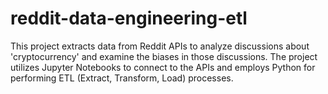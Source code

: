 # reddit-data-engineering-etl
This project extracts data from Reddit APIs to analyze discussions about 'cryptocurrency' and examine the biases in those discussions. The project utilizes Jupyter Notebooks to connect to the APIs and employs Python for performing ETL (Extract, Transform, Load) processes.
